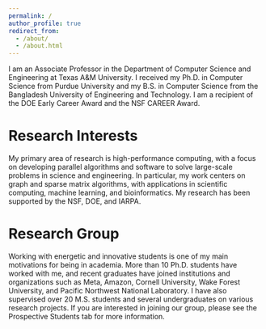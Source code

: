 ```yaml
---
permalink: /
author_profile: true
redirect_from: 
  - /about/
  - /about.html
---
```



I am an Associate Professor in the Department of Computer Science and Engineering at Texas A&M University. I received my Ph.D. in Computer Science from Purdue University and my B.S. in Computer Science from the Bangladesh University of Engineering and Technology. I am a recipient of the DOE Early Career Award and the NSF CAREER Award.

Research Interests
======
My primary area of research is high-performance computing, with a focus on developing parallel algorithms and software to solve large-scale problems in science and engineering. In particular, my work centers on graph and sparse matrix algorithms, with applications in scientific computing, machine learning, and bioinformatics. My research has been supported by the NSF, DOE, and IARPA.

Research Group
======
Working with energetic and innovative students is one of my main motivations for being in academia. More than 10 Ph.D. students have worked with me, and recent graduates have joined institutions and organizations such as Meta, Amazon, Cornell University, Wake Forest University, and Pacific Northwest National Laboratory. I have also supervised over 20 M.S. students and several undergraduates on various research projects. If you are interested in joining our group, please see the Prospective Students tab for more information.

